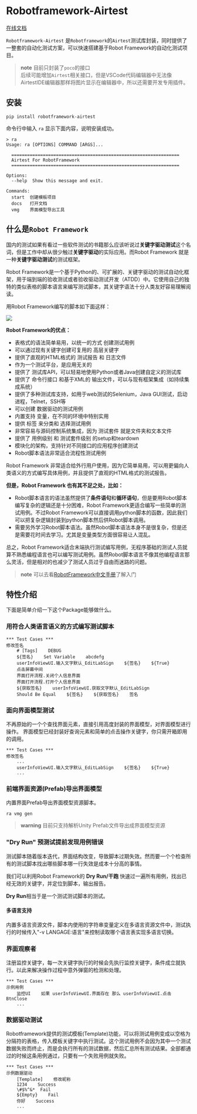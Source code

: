 # Robotframework-Airtest

[在线文档](https://kaluluosi.github.io/robotframework-airtest/)

`Robotframework-Airtest` 是`Robotframework`的`Airtest`测试库封装，同时提供了一整套的自动化测试方案，可以快速搭建基于Robot Framework的自动化测试项目。

>**note**
>目前只封装了`poco`的接口   
>后续可能增加`Airtest`相关接口，但是VSCode代码编辑器中无法像AirtestIDE编辑器那样将图片显示在编辑器中，所以还需要开发专用插件。

## 安装

```shell
pip install robotframework-airtest
```

命令行中输入 `ra` 显示下面内容，说明安装成功。

```shell
> ra
Usage: ra [OPTIONS] COMMAND [ARGS]...

  ================================================================
  Airtest For RobotFramework
  ================================================================

Options:
  --help  Show this message and exit.

Commands:
  start  创建模板项目
  docs   打开文档
  vmg    界面模型导出工具
```

## 什么是`Robot Framework`
国内的测试如果有看过一些软件测试的书籍那么应该听说过**关键字驱动测试**这个名词，但是工作中却从很少触过**关键字驱动**的实际应用。而Robot Framework 就是一种**关键字驱动测试**的测试框架。

Robot Framework是一个基于Python的、可扩展的、关键字驱动的测试自动化框架，用于端到端的验收测试或者验收驱动测试开发（ATDD）中。它使用自己的独特的类似表格的脚本语言来编写测试脚本，其关键字语法十分人类友好容易理解阅读。

用Robot Framework编写的脚本如下面这样：

![](docs/asset/2023-10-21-12-09-11.png)

**Robot Framework的优点：**

- 表格式的语法简单易用，以统一的方式 创建测试用例
- 可以通过现有关键字创建可复用的 高层关键字
- 提供了直观的HTML格式的 测试报告 和 日志文件
- 作为一个测试平台，是应用无关的
- 提供了 测试库API，可以轻易地使用Python或者Java创建自定义的测试库
- 提供了 命令行接口 和基于XML的 输出文件，可以与现有框架集成（如持续集成系统）
- 提供了多种测试库支持，如用于web测试的Selenium，Java GUI测试，启动进程，Telnet，SSH等
- 可以创建 数据驱动的测试用例
- 内置支持 变量，在不同的环境中特别实用
- 提供 标签 来分类和 选择测试用例
- 非常容易与源码控制系统集成，因为 测试套件 就是文件夹和文本文件
- 提供了 用例级别 和 测试套件级别 的setup和teardown
- 模块化的架构，支持针对不同接口的应用程序创建测试
- Robot脚本语法非常适合流程性测试用例

Robot Framework 非常适合给外行用户使用，因为它简单易用，可以用更偏向人类语义的方式编写具体用例，并且提供了直观的HTML格式的测试报告。

**但是，Robot Framework 也有其不足之处，比如：**

- Robot脚本语言的语法虽然提供了**条件语句**和**循环语句**，但是要用Robot脚本编写复杂的逻辑还是十分困难，Robot Framework更适合编写一些简单的测试用例。不过Robot Framework可以直接调用python脚本的函数，因此我们可以把复杂逻辑封装到python脚本然后供Robot脚本调用。
- 需要另外学习Robot脚本语法。虽然Robot脚本语法本身不是很复杂，但是还是需要花时间去学习。尤其是变量类型方面很容易让人混乱。

总之，Robot Framework适合末端执行测试编写用例，无程序基础的测试人员就算不熟悉编程语言也可以编写测试用例。虽然Robot脚本语言不像其他编程语言那么灵活，但是相对的也减少了测试人员过于自由而迷路的问题。

>**note**
>可以去看[RobotFramework中文手册](https://robotframework-userguide-cn。readthedocs。io/zh_CN/latest/GettingStarted/Introduction。html)了解入门
    

## 特性介绍

下面是简单介绍一下这个Package能够做什么。

### **用符合人类语言语义的方式编写测试脚本**

```robotframework
*** Test Cases ***
修改签名
    # [Tags]    DEBUG
    ${签名}    Set Variable    abcdefg
    userInfoViewUI.输入文字默认_EditLabSign    ${签名}    ${True}
    点击屏幕中间
    界面打开流程.关闭个人信息界面
    界面打开流程.打开个人信息界面
    ${获取签名}    userInfoViewUI.获取文字默认_EditLabSign
    Should Be Equal    ${签名}    ${获取签名}    签名
```

### **面向界面模型测试**

不再原始的一个个查找界面元素，直接引用高度封装的界面模型，对界面模型进行操作。
界面模型已经封装好查询元素和简单的点击操作关键字，你只需开箱即用的调用。

```robotframework
*** Test Cases ***
修改签名
    ...
    userInfoViewUI.输入文字默认_EditLabSign    ${签名}    ${True}
    ...
```

### **前端界面资源(Prefab)导出界面模型**

内置界面Prefab导出界面模型资源脚本。

```shell
ra vmg gen
```

>**warning**
>目前只支持解析Unity Prefab文件导出成界面模型资源


### **"Dry Run" 预测试提前发现用例错误**

测试脚本随着版本迭代，界面结构改变，导致脚本过期失效。然而要一个个检查所有的测试脚本找出哪些脚本哪一行失效是成本十分高的事情。

我们可以利用Robot Framework的 **Dry Run/干跑** 快速过一遍所有用例，找出已经无效的关键字，并定位到脚本，输出报告。

**Dry Run**相当于是一个测试测试脚本的测试。

#### **多语言支持**

内置多语言资源文件，脚本内使用的字符串变量定义在多语言资源文件中，测试执行的时候传入"-v LANGAGE:语言"来控制读取哪个语言表实现多语言切换。

### **界面观察者**

注册监控关键字，每一次关键字执行的时候会先执行监控关键字，条件成立就执行。以此来解决操作过程中意外弹窗的检测和处理。
```robotframework
*** Test Cases ***
示例用例
    监控UI    如果 userInfoViewUI.界面存在 那么 userInfoViewUI.点击BtnClose
    ...
```

### **数据驱动测试**

Robotframework提供的测试模板(Template)功能，可以将测试用例变成以空格为分隔符的表格，传入模板关键字中执行测试。这个测试用例不会因为其中一个测试数据失败而终止，而是会执行所有的测试数据，然后汇总所有测试结果。全部都通过的时候这条用例通过，只要有一个失败用例就失败。

```robotframework
*** Test Cases ***
示例数据驱动
    [Template]    修改昵称
    1234    Success
    \#$%^&*  Fail
    ${Empty}    Fail
    你好    Success
    ...
```


